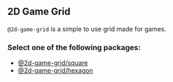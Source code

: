 ## 2D Game Grid

`@2d-game-grid` is a simple to use grid made for games.

### Select one of the following packages:
- [@2d-game-grid/square](apps/square/README.md)
- [@2d-game-grid/hexagon](apps/hexagon/README.md)
